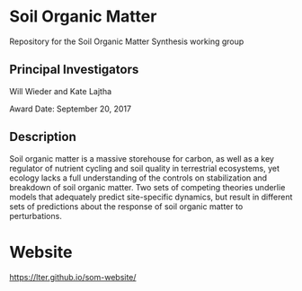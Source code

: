 # Soil Organic Matter

Repository for the Soil Organic Matter Synthesis working group

## Principal Investigators

Will Wieder and Kate Lajtha

Award Date: September 20, 2017

## Description

Soil organic matter is a massive storehouse for carbon, as well as a key regulator of nutrient cycling and soil quality in terrestrial ecosystems, yet ecology lacks a full understanding of the controls on stabilization and breakdown of soil organic matter. Two sets of competing theories underlie models that adequately predict site-specific dynamics, but result in different sets of predictions about the response of soil organic matter to perturbations.

# Website

https://lter.github.io/som-website/

